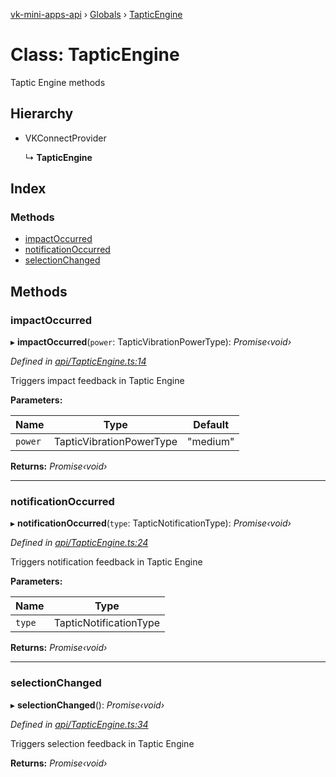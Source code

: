 [vk-mini-apps-api](../README.md) › [Globals](../globals.md) › [TapticEngine](tapticengine.md)

# Class: TapticEngine

Taptic Engine methods

## Hierarchy

* VKConnectProvider

  ↳ **TapticEngine**

## Index

### Methods

* [impactOccurred](tapticengine.md#impactoccurred)
* [notificationOccurred](tapticengine.md#notificationoccurred)
* [selectionChanged](tapticengine.md#selectionchanged)

## Methods

###  impactOccurred

▸ **impactOccurred**(`power`: TapticVibrationPowerType): *Promise‹void›*

*Defined in [api/TapticEngine.ts:14](https://github.com/VKCOM/vk-mini-apps-api/blob/434adad/src/api/TapticEngine.ts#L14)*

Triggers impact feedback in Taptic Engine

**Parameters:**

Name | Type | Default |
------ | ------ | ------ |
`power` | TapticVibrationPowerType | "medium" |

**Returns:** *Promise‹void›*

___

###  notificationOccurred

▸ **notificationOccurred**(`type`: TapticNotificationType): *Promise‹void›*

*Defined in [api/TapticEngine.ts:24](https://github.com/VKCOM/vk-mini-apps-api/blob/434adad/src/api/TapticEngine.ts#L24)*

Triggers notification feedback in Taptic Engine

**Parameters:**

Name | Type |
------ | ------ |
`type` | TapticNotificationType |

**Returns:** *Promise‹void›*

___

###  selectionChanged

▸ **selectionChanged**(): *Promise‹void›*

*Defined in [api/TapticEngine.ts:34](https://github.com/VKCOM/vk-mini-apps-api/blob/434adad/src/api/TapticEngine.ts#L34)*

Triggers selection feedback in Taptic Engine

**Returns:** *Promise‹void›*

